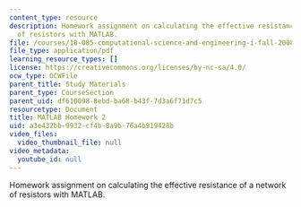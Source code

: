 ```yaml
---
content_type: resource
description: Homework assignment on calculating the effective resistance of a network
  of resistors with MATLAB.
file: /courses/18-085-computational-science-and-engineering-i-fall-2008/a3e432bb9932cf4b8a9b76a4b919428b_matlab2.pdf
file_type: application/pdf
learning_resource_types: []
license: https://creativecommons.org/licenses/by-nc-sa/4.0/
ocw_type: OCWFile
parent_title: Study Materials
parent_type: CourseSection
parent_uid: df610098-8ebd-ba68-b43f-7d3a6f71d7c5
resourcetype: Document
title: MATLAB Homework 2
uid: a3e432bb-9932-cf4b-8a9b-76a4b919428b
video_files:
  video_thumbnail_file: null
video_metadata:
  youtube_id: null
---
```

Homework assignment on calculating the effective resistance of a network of resistors with MATLAB.